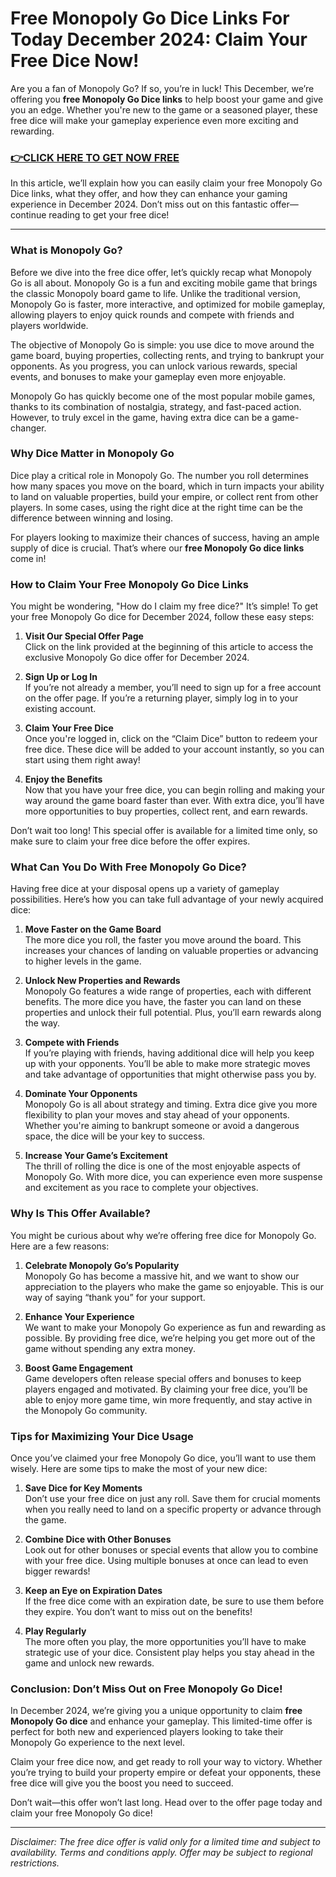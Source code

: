 # Free Monopoly Go Dice Links For Today December 2024: Claim Your Free Dice Now!

Are you a fan of Monopoly Go? If so, you’re in luck! This December, we’re offering you **free Monopoly Go Dice links** to help boost your game and give you an edge. Whether you're new to the game or a seasoned player, these free dice will make your gameplay experience even more exciting and rewarding.

### [👉CLICK HERE TO GET NOW FREE](https://freeforyou.xyz/monopoly/go/)

In this article, we’ll explain how you can easily claim your free Monopoly Go Dice links, what they offer, and how they can enhance your gaming experience in December 2024. Don’t miss out on this fantastic offer—continue reading to get your free dice!

---

### **What is Monopoly Go?**

Before we dive into the free dice offer, let’s quickly recap what Monopoly Go is all about. Monopoly Go is a fun and exciting mobile game that brings the classic Monopoly board game to life. Unlike the traditional version, Monopoly Go is faster, more interactive, and optimized for mobile gameplay, allowing players to enjoy quick rounds and compete with friends and players worldwide.

The objective of Monopoly Go is simple: you use dice to move around the game board, buying properties, collecting rents, and trying to bankrupt your opponents. As you progress, you can unlock various rewards, special events, and bonuses to make your gameplay even more enjoyable.

Monopoly Go has quickly become one of the most popular mobile games, thanks to its combination of nostalgia, strategy, and fast-paced action. However, to truly excel in the game, having extra dice can be a game-changer.

### **Why Dice Matter in Monopoly Go**

Dice play a critical role in Monopoly Go. The number you roll determines how many spaces you move on the board, which in turn impacts your ability to land on valuable properties, build your empire, or collect rent from other players. In some cases, using the right dice at the right time can be the difference between winning and losing.

For players looking to maximize their chances of success, having an ample supply of dice is crucial. That’s where our **free Monopoly Go dice links** come in!

### **How to Claim Your Free Monopoly Go Dice Links**

You might be wondering, "How do I claim my free dice?" It’s simple! To get your free Monopoly Go dice for December 2024, follow these easy steps:

1. **Visit Our Special Offer Page**  
   Click on the link provided at the beginning of this article to access the exclusive Monopoly Go dice offer for December 2024.

2. **Sign Up or Log In**  
   If you’re not already a member, you’ll need to sign up for a free account on the offer page. If you’re a returning player, simply log in to your existing account.

3. **Claim Your Free Dice**  
   Once you're logged in, click on the “Claim Dice” button to redeem your free dice. These dice will be added to your account instantly, so you can start using them right away!

4. **Enjoy the Benefits**  
   Now that you have your free dice, you can begin rolling and making your way around the game board faster than ever. With extra dice, you’ll have more opportunities to buy properties, collect rent, and earn rewards.

Don’t wait too long! This special offer is available for a limited time only, so make sure to claim your free dice before the offer expires.

### **What Can You Do With Free Monopoly Go Dice?**

Having free dice at your disposal opens up a variety of gameplay possibilities. Here’s how you can take full advantage of your newly acquired dice:

1. **Move Faster on the Game Board**  
   The more dice you roll, the faster you move around the board. This increases your chances of landing on valuable properties or advancing to higher levels in the game.

2. **Unlock New Properties and Rewards**  
   Monopoly Go features a wide range of properties, each with different benefits. The more dice you have, the faster you can land on these properties and unlock their full potential. Plus, you’ll earn rewards along the way.

3. **Compete with Friends**  
   If you’re playing with friends, having additional dice will help you keep up with your opponents. You’ll be able to make more strategic moves and take advantage of opportunities that might otherwise pass you by.

4. **Dominate Your Opponents**  
   Monopoly Go is all about strategy and timing. Extra dice give you more flexibility to plan your moves and stay ahead of your opponents. Whether you're aiming to bankrupt someone or avoid a dangerous space, the dice will be your key to success.

5. **Increase Your Game’s Excitement**  
   The thrill of rolling the dice is one of the most enjoyable aspects of Monopoly Go. With more dice, you can experience even more suspense and excitement as you race to complete your objectives.

### **Why Is This Offer Available?**

You might be curious about why we’re offering free dice for Monopoly Go. Here are a few reasons:

1. **Celebrate Monopoly Go’s Popularity**  
   Monopoly Go has become a massive hit, and we want to show our appreciation to the players who make the game so enjoyable. This is our way of saying “thank you” for your support.

2. **Enhance Your Experience**  
   We want to make your Monopoly Go experience as fun and rewarding as possible. By providing free dice, we’re helping you get more out of the game without spending any extra money.

3. **Boost Game Engagement**  
   Game developers often release special offers and bonuses to keep players engaged and motivated. By claiming your free dice, you’ll be able to enjoy more game time, win more frequently, and stay active in the Monopoly Go community.

### **Tips for Maximizing Your Dice Usage**

Once you’ve claimed your free Monopoly Go dice, you’ll want to use them wisely. Here are some tips to make the most of your new dice:

1. **Save Dice for Key Moments**  
   Don’t use your free dice on just any roll. Save them for crucial moments when you really need to land on a specific property or advance through the game.

2. **Combine Dice with Other Bonuses**  
   Look out for other bonuses or special events that allow you to combine with your free dice. Using multiple bonuses at once can lead to even bigger rewards!

3. **Keep an Eye on Expiration Dates**  
   If the free dice come with an expiration date, be sure to use them before they expire. You don’t want to miss out on the benefits!

4. **Play Regularly**  
   The more often you play, the more opportunities you’ll have to make strategic use of your dice. Consistent play helps you stay ahead in the game and unlock new rewards.

### **Conclusion: Don’t Miss Out on Free Monopoly Go Dice!**

In December 2024, we’re giving you a unique opportunity to claim **free Monopoly Go dice** and enhance your gameplay. This limited-time offer is perfect for both new and experienced players looking to take their Monopoly Go experience to the next level.

Claim your free dice now, and get ready to roll your way to victory. Whether you’re trying to build your property empire or defeat your opponents, these free dice will give you the boost you need to succeed.

Don’t wait—this offer won’t last long. Head over to the offer page today and claim your free Monopoly Go dice!

---

*Disclaimer: The free dice offer is valid only for a limited time and subject to availability. Terms and conditions apply. Offer may be subject to regional restrictions.*
